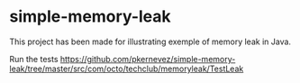 simple-memory-leak
==================

This project has been made for illustrating exemple of memory leak in Java.

Run the tests https://github.com/pkernevez/simple-memory-leak/tree/master/src/com/octo/techclub/memoryleak/TestLeak